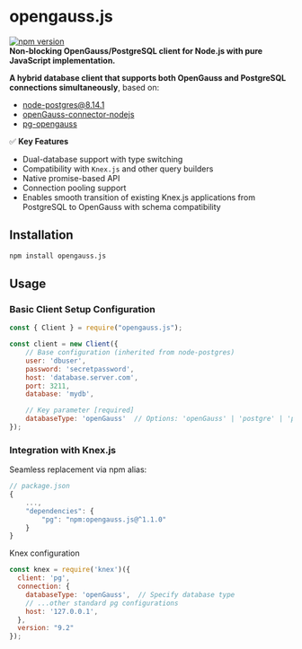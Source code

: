 # opengauss.js

[![npm version](https://img.shields.io/npm/v/opengauss.js.svg)](https://www.npmjs.com/package/opengauss.js)  
**Non-blocking OpenGauss/PostgreSQL client for Node.js with pure JavaScript implementation.**

**A hybrid database client that supports both OpenGauss and PostgreSQL connections simultaneously**, based on:
- [node-postgres@8.14.1](https://github.com/brianc/node-postgres)
- [openGauss-connector-nodejs](https://github.com/opengauss-mirror/openGauss-connector-nodejs)
- [pg-opengauss](https://github.com/whyour/pg-opengauss)

✅ ​**Key Features**  
- Dual-database support with type switching
- Compatibility with `Knex.js` and other query builders
- Native promise-based API
- Connection pooling support
- Enables smooth transition of existing Knex.js applications from PostgreSQL to OpenGauss with schema compatibility

## Installation
```bash
npm install opengauss.js
```

## Usage

### Basic Client Setup Configuration
```javascript
const { Client } = require("opengauss.js");

const client = new Client({
    // Base configuration (inherited from node-postgres)
    user: 'dbuser',
    password: 'secretpassword',
    host: 'database.server.com',
    port: 3211,
    database: 'mydb',

    // Key parameter [required]
    databaseType: 'openGauss'  // Options: 'openGauss' | 'postgre' | 'pg' (Default: 'openGauss')
});
```

### Integration with Knex.js
Seamless replacement via npm alias:
```javascript
// package.json
{
    ...,
    "dependencies": {
        "pg": "npm:opengauss.js@^1.1.0"
    }
}
```

Knex configuration
```javascript
const knex = require('knex')({
  client: 'pg',
  connection: {
    databaseType: 'openGauss',  // Specify database type
    // ...other standard pg configurations
    host: '127.0.0.1',
  },
  version: "9.2"
});
```


